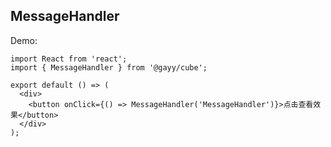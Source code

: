 
## MessageHandler

Demo:

```tsx
import React from 'react';
import { MessageHandler } from '@gayy/cube';

export default () => (
  <div>
    <button onClick={() => MessageHandler('MessageHandler')}>点击查看效果</button>
  </div>
);
```
